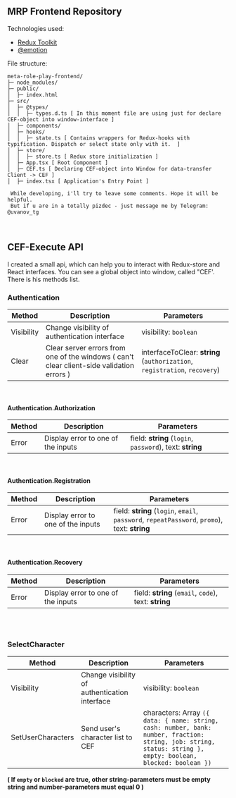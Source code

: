 ## MRP Frontend Repository

Technologies used: 
- [Redux Toolkit](https://redux-toolkit.js.org/usage/usage-guide)
- [@emotion](https://emotion.sh/docs/styled)

File structure: 
```
meta-role-play-frontend/
├─ node_modules/
├─ public/
│  ├─ index.html
├─ src/
│  ├─ @types/
│  │  ├─ types.d.ts [ In this moment file are using just for declare CEF-object into window-interface ]
│  ├─ components/
│  ├─ hooks/
│  │  ├─ state.ts [ Contains wrappers for Redux-hooks with typification. Dispatch or select state only with it.  ]
│  ├─ store/
│  │  ├─ store.ts [ Redux store initialization ] 
│  ├─ App.tsx [ Root Component ] 
│  ├─ CEF.ts [ Declaring CEF-object into Window for data-transfer Client -> CEF ] 
│  ├─ index.tsx [ Application's Entry Point ]
```

```
 While developing, i'll try to leave some comments. Hope it will be helpful.
 But if u are in a totally pizdec - just message me by Telegram: @uvanov_tg
```

<br>

## CEF-Execute API 
I created a small api, which can help you to interact with Redux-store and React interfaces. 
You can see a global object into window, called "CEF'. There is his methods list. 

### Authentication

| Method | Description | Parameters |   
| --- | --- | --- |   
| Visibility | Change visibility of authentication interface | visibility: `boolean` |
| Clear | Clear server errors from one of the windows ( can't clear client-side validation errors ) | interfaceToClear: **string** (`authorization`, `registration`, `recovery`)|

<br>

#### Authentication.Authorization

| Method | Description | Parameters |   
|---|---|---|
| Error | Display error to one of the inputs | field: **string** (`login`, `password`), text: **string**| 

<br>

#### Authentication.Registration

| Method | Description | Parameters |   
|---|---|---|
| Error | Display error to one of the inputs | field: **string** (`login`, `email`, `password`, `repeatPassword`, `promo`), text: **string**| 

<br>

#### Authentication.Recovery

| Method | Description | Parameters |   
|---|---|---|
| Error | Display error to one of the inputs | field: **string** (`email`, `code`), text: **string**| 

<br><br>

### SelectCharacter

| Method | Description | Parameters |   
| --- | --- | --- |   
| Visibility | Change visibility of authentication interface | visibility: `boolean` |
| SetUserCharacters | Send user's character list to CEF | characters: Array `({ data: { name: string, cash: number, bank: number, fraction: string, job: string, status: string }, empty: boolean, blocked: boolean })` |
**( If `empty` or `blocked` are true, other string-parameters must be empty string and number-parameters must equal 0  )**